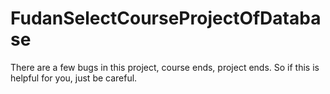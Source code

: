 # FudanSelectCourseProjectOfDatabase
There are a few bugs in this project, course ends, project ends.
So if this is helpful for you, just be careful.
